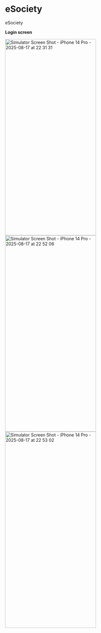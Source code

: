 # eSociety
eSociety

**Login screen**  


<img width="296" height="639" alt="Simulator Screen Shot - iPhone 14 Pro - 2025-08-17 at 22 31 31" src="https://github.com/user-attachments/assets/dc4698fb-52e1-4fe0-87b2-2fdb3a8cef00" />

<img width="296" height="639" alt="Simulator Screen Shot - iPhone 14 Pro - 2025-08-17 at 22 52 06" src="https://github.com/user-attachments/assets/7e61edac-b02c-4a87-a17d-a56dbaee37e0" />


<img width="296" height="639" alt="Simulator Screen Shot - iPhone 14 Pro - 2025-08-17 at 22 53 02" src="https://github.com/user-attachments/assets/453025ea-59c1-4407-91ca-453f69fc1fba" />
